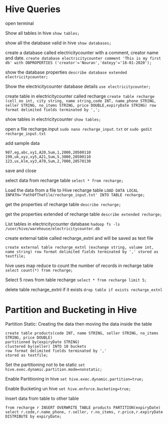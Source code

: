 # Hive Queries
open terminal

Show all tables in hive
```show tables;```

show all the database valid in hive
```show databases;```

create a database called electricitycounter with a comment, creator name and date.
```create database electricitycounter comment 'This is my first db' with DBPROPERTIES ('creator'='Nouran','dateyy'='18-01-2020');```

show the database properties
```describe database extended electricitycounter;```

Show the electricitycounter database details
```use electricitycounter;```

create table in electricitycounter called recharge
```create table recharge (cell_no int, city string, name string,code INT, name_phone STRING, seller STRING, no_items STRING, price DOUBLE,expiryDate STRING) row format delimited fields terminated by ',';```

show tables in electricitycounter
```show tables;```

open a file recharge.input
```sudo nano recharge_input.txt``` or
```sudo gedit recharge_input.txt``` 

add sample data
```
987,eg,abc,xy1,A20,Sum,1,2000,20500110
199,uk,xyz,xy5,A21,Sum,5,3000,20500110
123,us,klm,xy3,A70,Sum,2,7000,20570130
```
save and close

select data from recharge table
```select * from recharge;```

Load the data from a file to Hive recharge table
```LOAD DATA LOCAL INPATH='PathOfTheFile/recharge_input.txt' INTO TABLE recharge;```

get the properties of recharge table
```describe recharge;```

get the properties extended of recharge table
```describe extended recharge;```

List tables in electricitycounter database
```hadoop fs -ls /user/hive/warehouse/electricitycounter.db```

create external table called recharge_extnl and will be saved as text file
```
create external table recharge_extnl (exchange string, volume int, name string) row format delimited fields terminated by ',' stored as textfile;
```
hive uses map reduce to count the number of records  in recharge table
```select count(*) from recharge;```

Select 5 rows from table recharge
```select * from recharge limit 5;```

delete table recharge_extnl if it exists
```drop table if exists recharge_extnl```

# Partition and Bucketing in Hive

Partition Static:
Creating the data then moving the data inside the table

```
create table products(code INT, name STRING, seller STRING, no_items STRING, price DOUBLE)
partitioned by(expiryDate STRING)
clustered by(seller) INTO 10 buckets
row format delimited fields terminated by ','
stored as textfile;
```
Set the partitioning not to be static
```set hive.exec.dynamic.partition.mode=nonstatic;```

Enable Partitioning in hive
```set hive.exec.dynamic.partition=true;```

Enable Bucketing un hive
```set hive.enforce.bucketing=true;```

Insert data from table to other table
```
from recharge r INSERT OVERWRITE TABLE products PARTITION(expiryDate)
select r.code,r.name_phone, r.seller, r.no_items, r.price,r.expiryDate
DISTRIBUTE by expiryDate;
```

